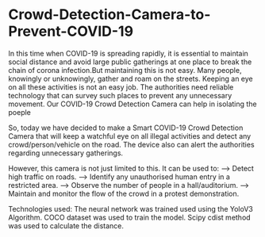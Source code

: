 # Crowd-Detection-Camera-to-Prevent-COVID-19
In this time when COVID-19 is spreading rapidly, it is essential to maintain social distance and avoid large public gatherings at one place to break the chain of corona infection.But maintaining this is not easy. Many people, knowingly or unknowingly, gather and roam on the streets. Keeping an eye on all these activities is not an easy job. The authorities need reliable technology that can survey such places to prevent any unnecessary movement. Our COVID-19 Crowd Detection Camera can help in isolating the poeple 

So, today we have decided to make a Smart COVID-19 Crowd Detection Camera that will keep a watchful eye on all illegal activities and detect any crowd/person/vehicle on the road. The device also can alert the authorities regarding unnecessary gatherings.

However, this camera is not just limited to this. It can be used to:
--> Detect high traffic on roads.
--> Identify any unauthorised human entry in a restricted area.
--> Observe the number of people in a hall/auditorium.
--> Maintain and monitor the flow of the crowd in a protest demonstration.

Technologies used:
The neural network was trained used using the YoloV3 Algorithm.
COCO dataset was used to train the model.
Scipy cdist method was used to calculate the distance.
